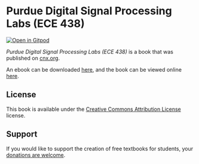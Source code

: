# Purdue Digital Signal Processing Labs (ECE 438)

[![Open in Gitpod](https://gitpod.io/button/open-in-gitpod.svg)](https://gitpod.io/from-referrer/)

_Purdue Digital Signal Processing Labs (ECE 438)_ is a book that was published on [cnx.org](https://cnx.org/).

An ebook can be downloaded [here](https://github.com/cnx-user-books/cnxbook-purdue-digital-signal-processing-labs-ece-438/releases/latest), and the book can be viewed online [here](https://github.com/cnx-user-books/cnxbook-purdue-digital-signal-processing-labs-ece-438/releases/latest).

## License
This book is available under the [Creative Commons Attribution License](./LICENSE) license.

## Support
If you would like to support the creation of free textbooks for students, your [donations are welcome](https://riceconnect.rice.edu/donation/support-openstax-banner).
